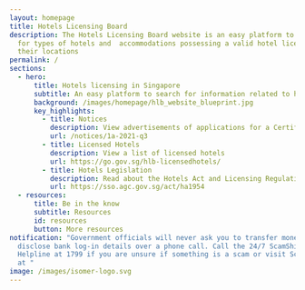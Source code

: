 ```yaml
---
layout: homepage
title: Hotels Licensing Board
description: The Hotels Licensing Board website is an easy platform to search
  for types of hotels and  accommodations possessing a valid hotel licence and
  their locations
permalink: /
sections:
  - hero:
      title: Hotels licensing in Singapore
      subtitle: An easy platform to search for information related to hotel licensing
      background: /images/homepage/hlb_website_blueprint.jpg
      key_highlights:
        - title: Notices
          description: View advertisements of applications for a Certificate of Registration
          url: /notices/1a-2021-q3
        - title: Licensed Hotels
          description: View a list of licensed hotels
          url: https://go.gov.sg/hlb-licensedhotels/
        - title: Hotels Legislation
          description: Read about the Hotels Act and Licensing Regulations
          url: https://sso.agc.gov.sg/act/ha1954
  - resources:
      title: Be in the know
      subtitle: Resources
      id: resources
      button: More resources
notification: "Government officials will never ask you to transfer money or
  disclose bank log-in details over a phone call. Call the 24/7 ScamShield
  Helpline at 1799 if you are unsure if something is a scam or visit Scamshield
  at "
image: /images/isomer-logo.svg
---
```

